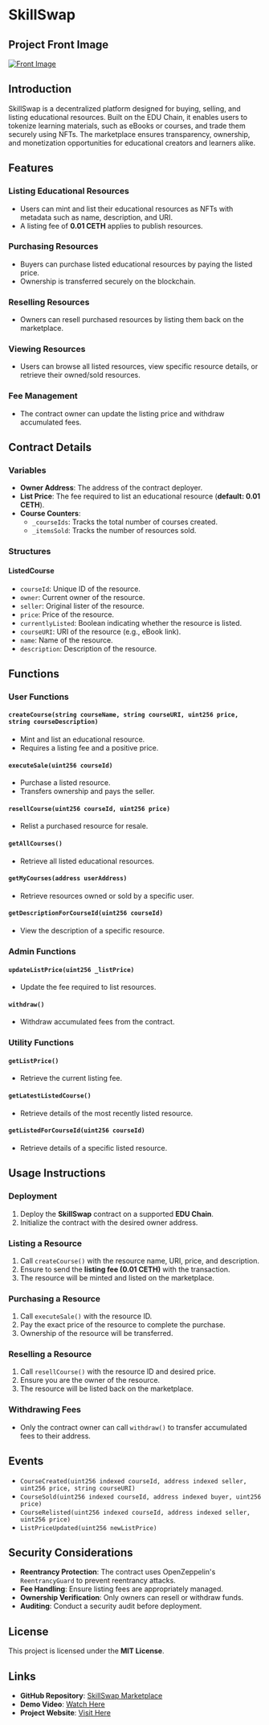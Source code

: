 # SkillSwap

## Project Front Image
<a href="frontimage.png" target="_blank">
  <img src="frontimage.png" alt="Front Image">
</a>

## Introduction
SkillSwap is a decentralized platform designed for buying, selling, and listing educational resources. Built on the EDU Chain, it enables users to tokenize learning materials, such as eBooks or courses, and trade them securely using NFTs. The marketplace ensures transparency, ownership, and monetization opportunities for educational creators and learners alike.

## Features
### Listing Educational Resources
- Users can mint and list their educational resources as NFTs with metadata such as name, description, and URI.
- A listing fee of **0.01 CETH** applies to publish resources.

### Purchasing Resources
- Buyers can purchase listed educational resources by paying the listed price.
- Ownership is transferred securely on the blockchain.

### Reselling Resources
- Owners can resell purchased resources by listing them back on the marketplace.

### Viewing Resources
- Users can browse all listed resources, view specific resource details, or retrieve their owned/sold resources.

### Fee Management
- The contract owner can update the listing price and withdraw accumulated fees.

## Contract Details
### Variables
- **Owner Address**: The address of the contract deployer.
- **List Price**: The fee required to list an educational resource (**default: 0.01 CETH**).
- **Course Counters**:
  - `_courseIds`: Tracks the total number of courses created.
  - `_itemsSold`: Tracks the number of resources sold.

### Structures
#### ListedCourse
- `courseId`: Unique ID of the resource.
- `owner`: Current owner of the resource.
- `seller`: Original lister of the resource.
- `price`: Price of the resource.
- `currentlyListed`: Boolean indicating whether the resource is listed.
- `courseURI`: URI of the resource (e.g., eBook link).
- `name`: Name of the resource.
- `description`: Description of the resource.

## Functions
### User Functions
#### `createCourse(string courseName, string courseURI, uint256 price, string courseDescription)`
- Mint and list an educational resource.
- Requires a listing fee and a positive price.

#### `executeSale(uint256 courseId)`
- Purchase a listed resource.
- Transfers ownership and pays the seller.

#### `resellCourse(uint256 courseId, uint256 price)`
- Relist a purchased resource for resale.

#### `getAllCourses()`
- Retrieve all listed educational resources.

#### `getMyCourses(address userAddress)`
- Retrieve resources owned or sold by a specific user.

#### `getDescriptionForCourseId(uint256 courseId)`
- View the description of a specific resource.

### Admin Functions
#### `updateListPrice(uint256 _listPrice)`
- Update the fee required to list resources.

#### `withdraw()`
- Withdraw accumulated fees from the contract.

### Utility Functions
#### `getListPrice()`
- Retrieve the current listing fee.

#### `getLatestListedCourse()`
- Retrieve details of the most recently listed resource.

#### `getListedForCourseId(uint256 courseId)`
- Retrieve details of a specific listed resource.

## Usage Instructions
### Deployment
1. Deploy the **SkillSwap** contract on a supported **EDU Chain**.
2. Initialize the contract with the desired owner address.

### Listing a Resource
1. Call `createCourse()` with the resource name, URI, price, and description.
2. Ensure to send the **listing fee (0.01 CETH)** with the transaction.
3. The resource will be minted and listed on the marketplace.

### Purchasing a Resource
1. Call `executeSale()` with the resource ID.
2. Pay the exact price of the resource to complete the purchase.
3. Ownership of the resource will be transferred.

### Reselling a Resource
1. Call `resellCourse()` with the resource ID and desired price.
2. Ensure you are the owner of the resource.
3. The resource will be listed back on the marketplace.

### Withdrawing Fees
- Only the contract owner can call `withdraw()` to transfer accumulated fees to their address.

## Events
- `CourseCreated(uint256 indexed courseId, address indexed seller, uint256 price, string courseURI)`
- `CourseSold(uint256 indexed courseId, address indexed buyer, uint256 price)`
- `CourseRelisted(uint256 indexed courseId, address indexed seller, uint256 price)`
- `ListPriceUpdated(uint256 newListPrice)`

## Security Considerations
- **Reentrancy Protection**: The contract uses OpenZeppelin's `ReentrancyGuard` to prevent reentrancy attacks.
- **Fee Handling**: Ensure listing fees are appropriately managed.
- **Ownership Verification**: Only owners can resell or withdraw funds.
- **Auditing**: Conduct a security audit before deployment.

## License
This project is licensed under the **MIT License**.

## Links
- **GitHub Repository**: [SkillSwap Marketplace](#)
- **Demo Video**: [Watch Here](#)
- **Project Website**: [Visit Here](#)

